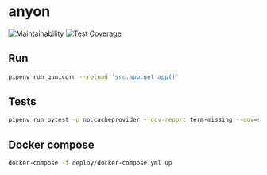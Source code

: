 # anyon

[![Maintainability](https://api.codeclimate.com/v1/badges/aec281977aceffb74d10/maintainability)](https://codeclimate.com/github/nepstock/anyon/maintainability)
[![Test Coverage](https://api.codeclimate.com/v1/badges/aec281977aceffb74d10/test_coverage)](https://codeclimate.com/github/nepstock/anyon/test_coverage)

## Run

```bash
pipenv run gunicorn --reload 'src.app:get_app()'
```

## Tests

```bash
pipenv run pytest -p no:cacheprovider --cov-report term-missing --cov=src -s
```

## Docker compose

```bash
docker-compose -f deploy/docker-compose.yml up
```
